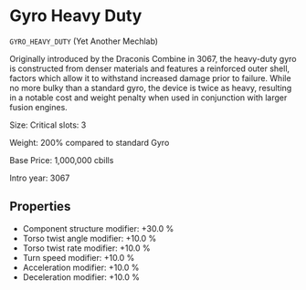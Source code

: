 # Gyro Heavy Duty

`GYRO_HEAVY_DUTY` (Yet Another Mechlab)

Originally introduced by the Draconis Combine in 3067, the heavy-duty gyro is constructed from denser materials and features a reinforced outer shell, factors which allow it to withstand increased damage prior to failure. While no more bulky than a standard gyro, the device is twice as heavy, resulting in a notable cost and weight penalty when used in conjunction with larger fusion engines.

Size: Critical slots: 3

Weight: 200% compared to standard Gyro

Base Price: 1,000,000 cbills

Intro year: 3067

## Properties
* Component structure modifier: +30.0 %
* Torso twist angle modifier: +10.0 %
* Torso twist rate modifier: +10.0 %
* Turn speed modifier: +10.0 %
* Acceleration modifier: +10.0 %
* Deceleration modifier: +10.0 %
